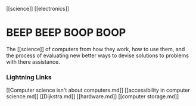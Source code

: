 [[science]]
[[electronics]]

# BEEP BEEP BOOP BOOP

The [[science]] of computers from how they work, how to use them, and the process of evaluating new better ways to devise solutions to problems with there assistance.

### Lightning Links
[[Computer science isn't about computers.md]]     [[accessibility in computer science.md]]     [[Dijkstra.md]]     [[hardware.md]]     [[computer storage.md]]